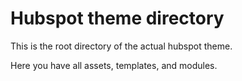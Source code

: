 # Hubspot theme directory
This is the root directory of the actual hubspot theme.

Here you have all assets, templates, and modules.